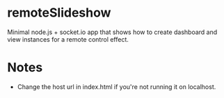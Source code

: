remoteSlideshow
=============

Minimal node.js + socket.io app that shows how to create dashboard and view instances for a remote control effect.

# Notes

* Change the host url in index.html if you're not running it on localhost.

